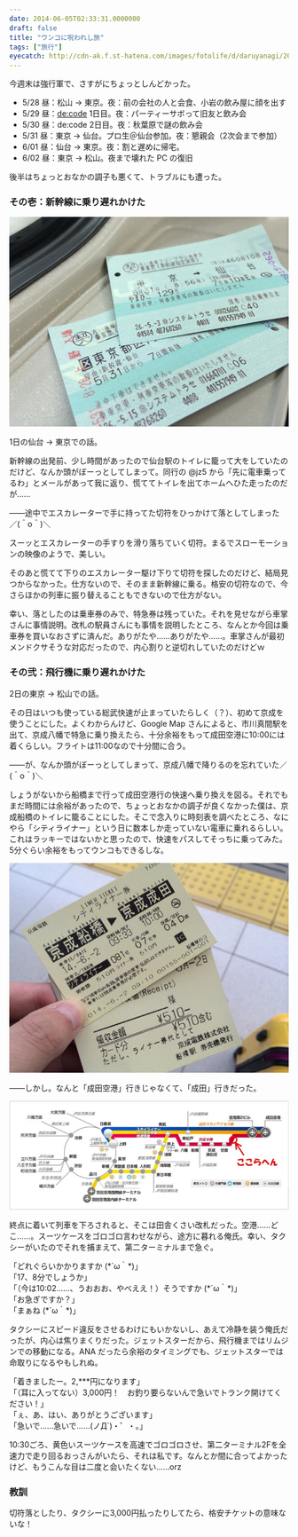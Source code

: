 ```yaml
---
date: 2014-06-05T02:33:31.0000000
draft: false
title: "ウンコに呪われし旅"
tags: ["旅行"]
eyecatch: http://cdn-ak.f.st-hatena.com/images/fotolife/d/daruyanagi/20140531/20140531090227.jpg
---
```

<p>今週末は強行軍で、さすがにちょっとしんどかった。</p>

<ul>
<li>5/28 昼：松山 → 東京。夜：前の会社の人と会食、小岩の飲み屋に顔を出す</li>
<li>5/29 昼：<a href="https://blog.daruyanagi.jp/entry/2014/06/05/010551">de:code</a> 1日目。夜：パーティーサボって旧友と飲み会</li>
<li>5/30 昼：de:code 2日目。夜：秋葉原で謎の飲み会</li>
<li>5/31 昼：東京 → 仙台。プロ生＠仙台参加。夜：懇親会（2次会まで参加）</li>
<li>6/01 昼：仙台 → 東京。夜：割と遅めに帰宅。</li>
<li>6/02 昼：東京 → 松山。夜まで壊れた PC の復旧</li>
</ul><p>後半はちょっとおなかの調子も悪くて、トラブルにも遭った。</p>

<div class="section">
<h3>その壱：新幹線に乗り遅れかけた</h3>
<p><span itemscope itemtype="http://schema.org/Photograph"><img src="20140531090227.jpg" alt="f:id:daruyanagi:20140531090227j:plain" title="f:id:daruyanagi:20140531090227j:plain" class="hatena-fotolife" itemprop="image"></span></p><p>1日の仙台 → 東京での話。</p><p>新幹線の出発前、少し時間があったので仙台駅のトイレに籠って大をしていたのだけど、なんか頭がぼーっとしてしまって。同行の @jz5 から「先に電車乗ってるわ」とメールがあって我に返り、慌ててトイレを出てホームへひた走ったのだが……</p><p>――途中でエスカレーターで手に持ってた切符をひっかけて落としてしまった ／(＾o＾)＼</p><p>スーッとエスカレーターの手すりを滑り落ちていく切符。まるでスローモーションの映像のようで、美しい。</p><p>そのあと慌てて下りのエスカレーター駆け下りて切符を探したのだけど、結局見つからなかった。仕方ないので、そのまま新幹線に乗る。格安の切符なので、今さらほかの列車に振り替えることもできないので仕方がない。</p><p>幸い、落としたのは乗車券のみで、特急券は残っていた。それを見せながら車掌さんに事情説明。改札の駅員さんにも事情を説明したところ、なんとか今回は乗車券を買いなおさずに済んだ。ありがたや……ありがたや……。車掌さんが最初メンドクサそうな対応だったので、内心割りと逆切れしていたのだけどｗ</p>

</div>
<div class="section">
<h3>その弐：飛行機に乗り遅れかけた</h3>
<p>2日の東京 → 松山での話。</p><p>その日はいつも使っている総武快速が止まっていたらしく（？）、初めて京成を使うことにした。よくわからんけど、Google Map さんによると、市川真間駅を出て、京成八幡で特急に乗り換えたら、十分余裕をもって成田空港に10:00には着くらしい。フライトは11:00なので十分間に合う。</p><p>――が、なんか頭がぼーっとしてしまって、京成八幡で降りるのを忘れていた／(＾o＾)＼</p><p>しょうがないから船橋まで行って成田空港行の快速へ乗り換えを図る。それでもまだ時間には余裕があったので、ちょっとおなかの調子が良くなかった僕は、京成船橋のトイレに籠ることにした。そこで念入りに時刻表を調べたところ、なにやら「シティライナー」という日に数本しか走っていない電車に乗れるらしい。これはラッキーではないかと思ったので、快速をパスしてそっちに乗ってみた。5分ぐらい余裕をもってウンコもできるしな。</p><p><span itemscope itemtype="http://schema.org/Photograph"><img src="20140602093105.jpg" alt="f:id:daruyanagi:20140602093105j:plain" title="f:id:daruyanagi:20140602093105j:plain" class="hatena-fotolife" itemprop="image"></span></p><p>――しかし。なんと「成田空港」行きじゃなくて、「成田」行きだった。</p><p><span itemscope itemtype="http://schema.org/Photograph"><img src="20140605021725.jpg" alt="f:id:daruyanagi:20140605021725j:plain" title="f:id:daruyanagi:20140605021725j:plain" class="hatena-fotolife" itemprop="image"></span></p><p>終点に着いて列車を下ろされると、そこは田舎くさい改札だった。空港……どこ……。スーツケースをゴロゴロ言わせながら、途方に暮れる俺氏。幸い、タクシーがいたのでそれを捕まえて、第二ターミナルまで急ぐ。</p><p>「どれぐらいかかりますか (*´ω｀*)」<br />
「17、8分でしょうか」<br />
「（今は10:02……、うおおお、やべええ！）そうですか (*´ω｀*)」<br />
「お急ぎですか？」<br />
「まぁね (*´ω｀*)」</p><p>タクシーにスピード違反をさせるわけにもいかないし、あえて冷静を装う俺氏だったが、内心は焦りまくりだった。ジェットスターだから、飛行機まではリムジンでの移動になる。ANA だったら余裕のタイミングでも、ジェットスターでは命取りになるやもしれぬ。</p><p>「着きましたー。2,***円になります」<br />
「（耳に入ってない）3,000円！　お釣り要らないんで急いでトランク開けてください！」<br />
「ぇ、あ、はい、ありがとうございます」<br />
「急いで……急いで……(ノД`)・゜・。」</p><p>10:30ごろ、黄色いスーツケースを高速でゴロゴロさせ、第二ターミナル2Fを全速力で走り回るおっさんがいたら、それは私です。なんとか間に合ってよかったけど、もうこんな目は二度と会いたくない……orz</p>

</div>
<div class="section">
<h3>教訓</h3>
<p>切符落としたり、タクシーに3,000円払ったりしてたら、格安チケットの意味ないな！</p>

</div>